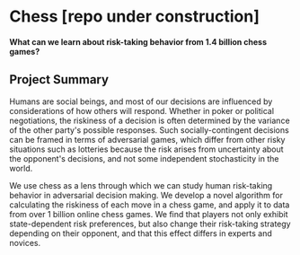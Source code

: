 # Chess [repo under construction]
#### What can we learn about risk-taking behavior from 1.4 billion chess games?


## Project Summary
Humans are social beings, and most of our decisions are influenced by considerations of how others will respond. Whether in poker or political negotiations, the riskiness of a decision is often determined by the variance of the other party's possible responses. Such socially-contingent decisions can be framed in terms of adversarial games, which differ from other risky situations such as lotteries because the risk arises from uncertainty about the opponent's decisions, and not some independent stochasticity in the world. 

We use chess as a lens through which we can study human risk-taking behavior in adversarial decision making. We develop a novel algorithm for calculating the riskiness of each move in a chess game, and apply it to data from over 1 billion online chess games. We find that players not only exhibit state-dependent risk preferences, but also change their risk-taking strategy depending on their opponent, and that this effect differs in experts and novices.

